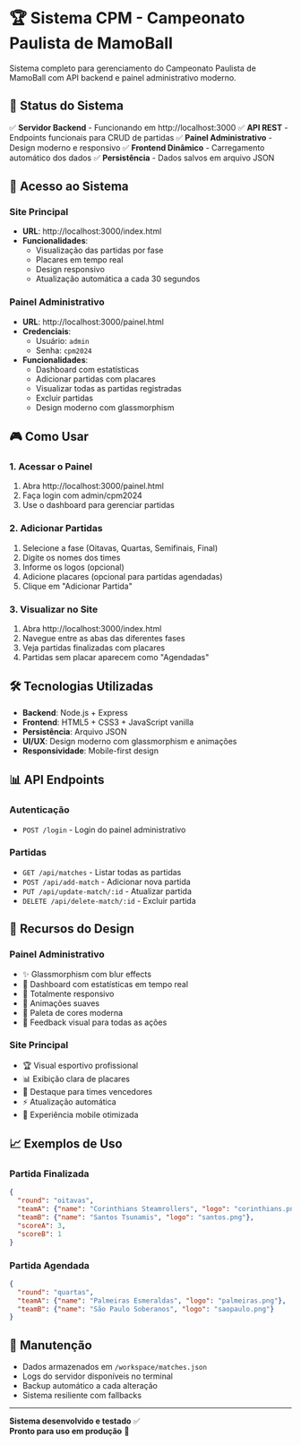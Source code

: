 # 🏆 Sistema CPM - Campeonato Paulista de MamoBall

Sistema completo para gerenciamento do Campeonato Paulista de MamoBall com API backend e painel administrativo moderno.

## 🚀 Status do Sistema

✅ **Servidor Backend** - Funcionando em http://localhost:3000
✅ **API REST** - Endpoints funcionais para CRUD de partidas
✅ **Painel Administrativo** - Design moderno e responsivo
✅ **Frontend Dinâmico** - Carregamento automático dos dados
✅ **Persistência** - Dados salvos em arquivo JSON

## 📱 Acesso ao Sistema

### Site Principal
- **URL**: http://localhost:3000/index.html
- **Funcionalidades**: 
  - Visualização das partidas por fase
  - Placares em tempo real
  - Design responsivo
  - Atualização automática a cada 30 segundos

### Painel Administrativo
- **URL**: http://localhost:3000/painel.html
- **Credenciais**:
  - Usuário: `admin`
  - Senha: `cpm2024`
- **Funcionalidades**:
  - Dashboard com estatísticas
  - Adicionar partidas com placares
  - Visualizar todas as partidas registradas
  - Excluir partidas
  - Design moderno com glassmorphism

## 🎮 Como Usar

### 1. Acessar o Painel
1. Abra http://localhost:3000/painel.html
2. Faça login com admin/cpm2024
3. Use o dashboard para gerenciar partidas

### 2. Adicionar Partidas
1. Selecione a fase (Oitavas, Quartas, Semifinais, Final)
2. Digite os nomes dos times
3. Informe os logos (opcional)
4. Adicione placares (opcional para partidas agendadas)
5. Clique em "Adicionar Partida"

### 3. Visualizar no Site
1. Abra http://localhost:3000/index.html
2. Navegue entre as abas das diferentes fases
3. Veja partidas finalizadas com placares
4. Partidas sem placar aparecem como "Agendadas"

## 🛠 Tecnologias Utilizadas

- **Backend**: Node.js + Express
- **Frontend**: HTML5 + CSS3 + JavaScript vanilla
- **Persistência**: Arquivo JSON
- **UI/UX**: Design moderno com glassmorphism e animações
- **Responsividade**: Mobile-first design

## 📊 API Endpoints

### Autenticação
- `POST /login` - Login do painel administrativo

### Partidas
- `GET /api/matches` - Listar todas as partidas
- `POST /api/add-match` - Adicionar nova partida
- `PUT /api/update-match/:id` - Atualizar partida
- `DELETE /api/delete-match/:id` - Excluir partida

## 🎨 Recursos do Design

### Painel Administrativo
- ✨ Glassmorphism com blur effects
- 🎯 Dashboard com estatísticas em tempo real
- 📱 Totalmente responsivo
- 🚀 Animações suaves
- 🎨 Paleta de cores moderna
- 💫 Feedback visual para todas as ações

### Site Principal
- 🏆 Visual esportivo profissional
- 📊 Exibição clara de placares
- 🏅 Destaque para times vencedores
- ⚡ Atualização automática
- 📱 Experiência mobile otimizada

## 📈 Exemplos de Uso

### Partida Finalizada
```json
{
  "round": "oitavas",
  "teamA": {"name": "Corinthians Steamrollers", "logo": "corinthians.png"},
  "teamB": {"name": "Santos Tsunamis", "logo": "santos.png"},
  "scoreA": 3,
  "scoreB": 1
}
```

### Partida Agendada
```json
{
  "round": "quartas",
  "teamA": {"name": "Palmeiras Esmeraldas", "logo": "palmeiras.png"},
  "teamB": {"name": "São Paulo Soberanos", "logo": "saopaulo.png"}
}
```

## 🔧 Manutenção

- Dados armazenados em `/workspace/matches.json`
- Logs do servidor disponíveis no terminal
- Backup automático a cada alteração
- Sistema resiliente com fallbacks

---

**Sistema desenvolvido e testado** ✅  
**Pronto para uso em produção** 🚀